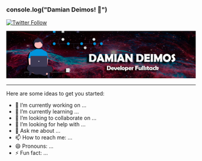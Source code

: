 ### console.log("Damian Deimos! 👋") 

[![Twitter Follow](https://img.shields.io/twitter/follow/DeimosDamian?color=%231DA1F2&label=DamianDeimos&logo=twitter&style=for-the-badge)](https://twitter.com/DeimosDamian)

<img width="auto" src="DamianDeimos.jpg">


---
Here are some ideas to get you started:

- 🔭 I’m currently working on ...
- 🌱 I’m currently learning ...
- 👯 I’m looking to collaborate on ...
- 🤔 I’m looking for help with ...
- 💬 Ask me about ...
- 📫 How to reach me: ...
- 😄 Pronouns: ...
- ⚡ Fun fact: ...

<!-- LINKS -->

